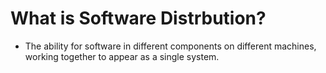 # What is Software Distrbution?
- The ability for software in different components on different machines, working together to appear as a single system.